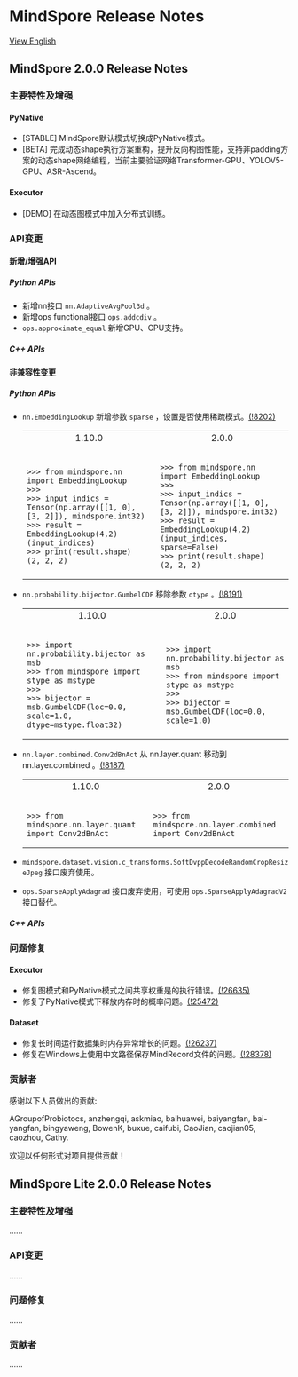 # MindSpore Release Notes

[View English](./RELEASE.md)

## MindSpore 2.0.0 Release Notes

### 主要特性及增强

#### PyNative

- [STABLE] MindSpore默认模式切换成PyNative模式。
- [BETA] 完成动态shape执行方案重构，提升反向构图性能，支持非padding方案的动态shape网络编程，当前主要验证网络Transformer-GPU、YOLOV5-GPU、ASR-Ascend。

#### Executor

- [DEMO] 在动态图模式中加入分布式训练。

### API变更

#### 新增/增强API

##### Python APIs

- 新增nn接口 `nn.AdaptiveAvgPool3d` 。
- 新增ops functional接口 `ops.addcdiv` 。
- `ops.approximate_equal` 新增GPU、CPU支持。

##### C++ APIs

#### 非兼容性变更

##### Python APIs

- `nn.EmbeddingLookup` 新增参数 `sparse` ，设置是否使用稀疏模式。[(!8202)](https://gitee.com/mindspore/mindspore/pulls/8202)

  <table>
  <tr>
  <td style="text-align:center"> 1.10.0 </td> <td style="text-align:center"> 2.0.0 </td>
  </tr>
  <tr>
  <td><pre style="display: block;"><code class="language-python">
  >>> from mindspore.nn import EmbeddingLookup
  >>>
  >>> input_indics = Tensor(np.array([[1, 0], [3, 2]]), mindspore.int32)
  >>> result = EmbeddingLookup(4,2)(input_indices)
  >>> print(result.shape)
  (2, 2, 2)
  </code></pre>
  </td>
  <td><pre style="display: block;"><code class="language-python">
  >>> from mindspore.nn import EmbeddingLookup
  >>>
  >>> input_indics = Tensor(np.array([[1, 0], [3, 2]]), mindspore.int32)
  >>> result = EmbeddingLookup(4,2)(input_indices, sparse=False)
  >>> print(result.shape)
  (2, 2, 2)
  </code></pre>
  </td>
  </tr>
  </table>

- `nn.probability.bijector.GumbelCDF` 移除参数 `dtype` 。[(!8191)](https://gitee.com/mindspore/mindspore/pulls/8191)

  <table>
  <tr>
  <td style="text-align:center"> 1.10.0 </td> <td style="text-align:center"> 2.0.0 </td>
  </tr>
  <tr>
  <td><pre style="display: block;"><code class="language-python">
  >>> import nn.probability.bijector as msb
  >>> from mindspore import stype as mstype
  >>>
  >>> bijector = msb.GumbelCDF(loc=0.0, scale=1.0, dtype=mstype.float32)
  </code></pre>
  </td>
  <td><pre style="display: block;"><code class="language-python">
  >>> import nn.probability.bijector as msb
  >>> from mindspore import stype as mstype
  >>>
  >>> bijector = msb.GumbelCDF(loc=0.0, scale=1.0)
  </code></pre>
  </td>
  </tr>
  </table>

- `nn.layer.combined.Conv2dBnAct` 从 nn.layer.quant 移动到 nn.layer.combined 。[(!8187)](https://gitee.com/mindspore/mindspore/pulls/8187)

  <table>
  <tr>
  <td style="text-align:center"> 1.10.0 </td> <td style="text-align:center"> 2.0.0 </td>
  </tr>
  <tr>
  <td><pre style="display: block;"><code class="language-python">
  >>> from mindspore.nn.layer.quant import Conv2dBnAct
  </code></pre>
  </td>
  <td><pre style="display: block;"><code class="language-python">
  >>> from mindspore.nn.layer.combined import Conv2dBnAct
  </code></pre>
  </td>
  </tr>
  </table>

- `mindspore.dataset.vision.c_transforms.SoftDvppDecodeRandomCropResizeJpeg` 接口废弃使用。
- `ops.SparseApplyAdagrad` 接口废弃使用，可使用 `ops.SparseApplyAdagradV2` 接口替代。

##### C++ APIs

### 问题修复

#### Executor

- 修复图模式和PyNative模式之间共享权重是的执行错误。[(!26635)](https://gitee.com/mindspore/mindspore/pulls/26635)
- 修复了PyNative模式下释放内存时的概率问题。[(!25472)](https://gitee.com/mindspore/mindspore/pulls/25472)

#### Dataset

- 修复长时间运行数据集时内存异常增长的问题。[(!26237)](https://gitee.com/mindspore/mindspore/pulls/26237)
- 修复在Windows上使用中文路径保存MindRecord文件的问题。[(!28378)](https://gitee.com/mindspore/mindspore/pulls/28378)

### 贡献者

感谢以下人员做出的贡献:

AGroupofProbiotocs, anzhengqi, askmiao, baihuawei, baiyangfan, bai-yangfan, bingyaweng, BowenK, buxue, caifubi, CaoJian, caojian05, caozhou, Cathy.

欢迎以任何形式对项目提供贡献！

## MindSpore Lite 2.0.0 Release Notes

### 主要特性及增强

……

### API变更

……

### 问题修复

……

### 贡献者

……
